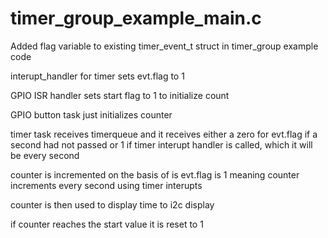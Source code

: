 # timer_group_example_main.c

Added flag variable to existing timer_event_t struct in timer_group example code

interupt_handler for timer sets evt.flag to 1

GPIO ISR handler sets start flag to 1 to initialize count

GPIO button task just initializes counter

timer task receives timerqueue and it receives either a zero for evt.flag if a second had not passed or 1 if timer interupt handler is called, which it will be every second

counter is incremented on the basis of is evt.flag is 1 meaning counter increments every second using timer interupts

counter is then used to display time to i2c display

if counter reaches the start value it is reset to 1
